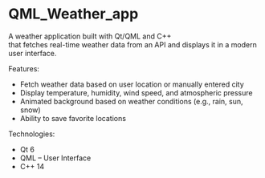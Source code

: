 # QML_Weather_app

A weather application built with Qt/QML and C++     
that fetches real-time weather data from an API and displays it in a modern user interface.    
  
Features:  
- Fetch weather data based on user location or manually entered city  
- Display temperature, humidity, wind speed, and atmospheric pressure  
- Animated background based on weather conditions (e.g., rain, sun, snow)  
- Ability to save favorite locations  
  
Technologies:    
- Qt 6  
- QML – User Interface  
- C++ 14  


